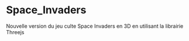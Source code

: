 # Space_Invaders

Nouvelle version du jeu culte Space Invaders en 3D en utilisant la librairie Threejs
